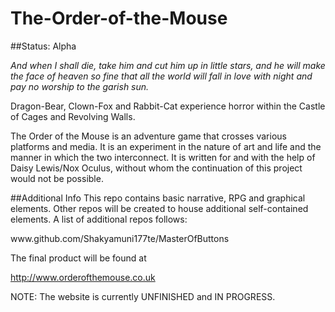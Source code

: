 # The-Order-of-the-Mouse

##Status: Alpha

<i>And when I shall die, take him and cut him up in little stars, and he will make the face of heaven so fine that all the world will fall in love with night and pay no worship to the garish sun.</i>

Dragon-Bear, Clown-Fox and Rabbit-Cat experience horror within the Castle of Cages and Revolving Walls.

The Order of the Mouse is an adventure game that crosses various platforms and media. It is an experiment
in the nature of art and life and the manner in which the two interconnect. It is written for and with the
help of Daisy Lewis/Nox Oculus, without whom the continuation of this project would not be possible.

##Additional Info
This repo contains basic narrative, RPG and graphical elements. Other repos will be created to house additional self-contained elements. A list of additional repos follows:

<p>www.github.com/Shakyamuni177te/MasterOfButtons</p>

The final product will be found at

http://www.orderofthemouse.co.uk

NOTE: The website is currently UNFINISHED and IN PROGRESS.


